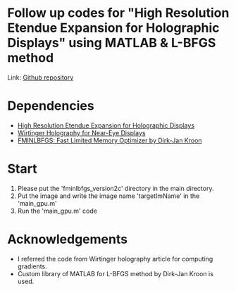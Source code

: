 # Follow up codes for "High Resolution Etendue Expansion for Holographic Displays" using MATLAB &amp; L-BFGS method
Link: [Github repository](https://github.com/dongheon-yoo/Holographic-Display-etendue-Expansion)

# Dependencies
* [High Resolution Etendue Expansion for Holographic Displays](https://research.fb.com/publications/high-resolution-etendue-expansion-for-holographic-displays/)
* [Wirtinger Holography for Near-Eye Displays](https://www.cs.unc.edu/~cpk/wirtinger-holography.html)
* [FMINLBFGS: Fast Limited Memory Optimizer by Dirk-Jan Kroon](https://kr.mathworks.com/matlabcentral/fileexchange/23245-fminlbfgs-fast-limited-memory-optimizer)

# Start
1. Please put the 'fminlbfgs_version2c' directory in the main directory.
2. Put the image and write the image name 'targetImName' in the 'main_gpu.m'
3. Run the 'main_gpu.m' code

# Acknowledgements
* I referred the code from Wirtinger holography article for computing gradients.
* Custom library of MATLAB for L-BFGS method by Dirk-Jan Kroon is used.
